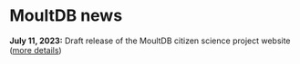 # MoultDB news

**July 11, 2023:** Draft release of the MoultDB citizen science project website ([more details](/news/20230711))